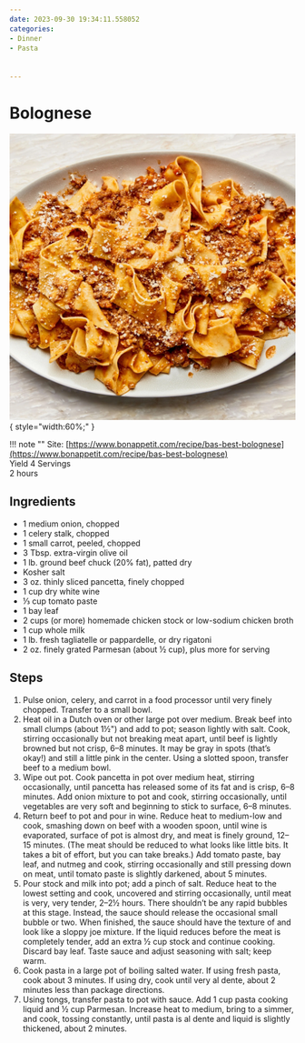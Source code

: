 ```yaml
---
date: 2023-09-30 19:34:11.558052
categories:
- Dinner
- Pasta

  
---
```


# Bolognese
![bolognese.jpg](../../images/bolognese.jpg){ style="width:60%;" }

!!! note ""
    Site: [https://www.bonappetit.com/recipe/bas-best-bolognese](https://www.bonappetit.com/recipe/bas-best-bolognese)  
    Yield 4 Servings  
    2 hours
    
## Ingredients
* 1 medium onion, chopped
* 1 celery stalk, chopped
* 1 small carrot, peeled, chopped
* 3 Tbsp. extra-virgin olive oil
* 1 lb. ground beef chuck (20% fat), patted dry
* Kosher salt
* 3 oz. thinly sliced pancetta, finely chopped
* 1 cup dry white wine
* ⅓ cup tomato paste
* 1 bay leaf
* 2 cups (or more) homemade chicken stock or low-sodium chicken broth
* 1 cup whole milk
* 1 lb. fresh tagliatelle or pappardelle, or dry rigatoni
* 2 oz. finely grated Parmesan (about ½ cup), plus more for serving



## Steps
1. Pulse onion, celery, and carrot in a food processor until very finely chopped. Transfer to a small bowl.
2. Heat oil in a Dutch oven or other large pot over medium. Break beef into small clumps (about 1½") and add to pot; season lightly with salt. Cook, stirring occasionally but not breaking meat apart, until beef is lightly browned but not crisp, 6–8 minutes. It may be gray in spots (that’s okay!) and still a little pink in the center. Using a slotted spoon, transfer beef to a medium bowl.
3. Wipe out pot. Cook pancetta in pot over medium heat, stirring occasionally, until pancetta has released some of its fat and is crisp, 6–8 minutes. Add onion mixture to pot and cook, stirring occasionally, until vegetables are very soft and beginning to stick to surface, 6–8 minutes.
4. Return beef to pot and pour in wine. Reduce heat to medium-low and cook, smashing down on beef with a wooden spoon, until wine is evaporated, surface of pot is almost dry, and meat is finely ground, 12–15 minutes. (The meat should be reduced to what looks like little bits. It takes a bit of effort, but you can take breaks.) Add tomato paste, bay leaf, and nutmeg and cook, stirring occasionally and still pressing down on meat, until tomato paste is slightly darkened, about 5 minutes.
5.  Pour stock and milk into pot; add a pinch of salt. Reduce heat to the lowest setting and cook, uncovered and stirring occasionally, until meat is very, very tender, 2–2½ hours. There shouldn’t be any rapid bubbles at this stage. Instead, the sauce should release the occasional small bubble or two. When finished, the sauce should have the texture of and look like a sloppy joe mixture. If the liquid reduces before the meat is completely tender, add an extra ½ cup stock and continue cooking. Discard bay leaf. Taste sauce and adjust seasoning with salt; keep warm.
6.  Cook pasta in a large pot of boiling salted water. If using fresh pasta, cook about 3 minutes. If using dry, cook until very al dente, about 2 minutes less than package directions.
7.  Using tongs, transfer pasta to pot with sauce. Add 1 cup pasta cooking liquid and ½ cup Parmesan. Increase heat to medium, bring to a simmer, and cook, tossing constantly, until pasta is al dente and liquid is slightly thickened, about 2 minutes.
